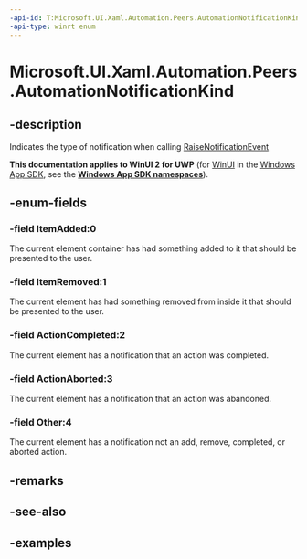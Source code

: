 ```yaml
---
-api-id: T:Microsoft.UI.Xaml.Automation.Peers.AutomationNotificationKind
-api-type: winrt enum
---
```


<!-- Enumeration syntax.
public enum AutomationNotificationKind : int
-->

# Microsoft.UI.Xaml.Automation.Peers.AutomationNotificationKind

## -description
Indicates the type of notification when calling [RaiseNotificationEvent](automationpeer_raisenotificationevent_331851708.md)

**This documentation applies to WinUI 2 for UWP** (for [WinUI](/windows/apps/winui/winui3/) in the [Windows App SDK](/windows/apps/windows-app-sdk/), see the **[Windows App SDK namespaces](/windows/windows-app-sdk/api/winrt/)**).

## -enum-fields
### -field ItemAdded:0
The current element container has had something added to it that should be presented to the user.

### -field ItemRemoved:1
The current element has had something removed from inside it that should be presented to the user.

### -field ActionCompleted:2
The current element has a notification that an action was completed.

### -field ActionAborted:3
The current element has a notification that an action was abandoned.

### -field Other:4
The current element has a notification not an add, remove, completed, or aborted action.

## -remarks

## -see-also

## -examples
